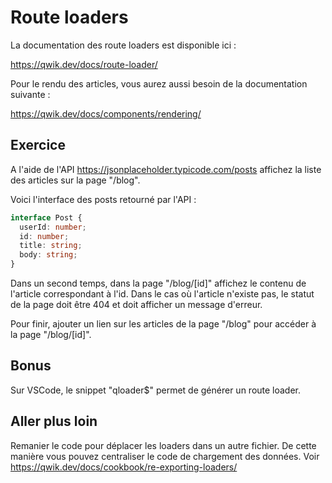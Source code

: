 # Route loaders

La documentation des route loaders est disponible ici :

https://qwik.dev/docs/route-loader/

Pour le rendu des articles, vous aurez aussi besoin de la documentation suivante :

https://qwik.dev/docs/components/rendering/

## Exercice

A l'aide de l'API https://jsonplaceholder.typicode.com/posts affichez la liste des articles sur la page "/blog".

Voici l'interface des posts retourné par l'API :

```ts
interface Post {
  userId: number;
  id: number;
  title: string;
  body: string;
}
```

Dans un second temps, dans la page "/blog/[id]" affichez le contenu de l'article correspondant à l'id. Dans le cas où l'article n'existe pas, le statut de la page doit être 404 et doit afficher un message d'erreur.

Pour finir, ajouter un lien sur les articles de la page "/blog" pour accéder à la page "/blog/[id]".

## Bonus

Sur VSCode, le snippet "qloader$" permet de générer un route loader.

## Aller plus loin

Remanier le code pour déplacer les loaders dans un autre fichier. De cette manière vous pouvez centraliser le code de chargement des données. Voir https://qwik.dev/docs/cookbook/re-exporting-loaders/
